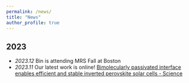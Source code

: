 ```yaml
---
permalink: /news/
title: "News"
author_profile: true
---
```



## 2023
* *2023.12* Bin is attending MRS Fall at Boston
* *2023.11* Our latest work is online! [Bimolecularly passivated interface enables efficient and stable inverted perovskite solar cells - Science](https://www.science.org/doi/10.1126/science.adk1633)

